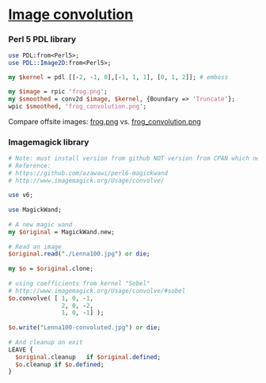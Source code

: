 [1]: https://rosettacode.org/wiki/Image_convolution

# [Image convolution][1]





### Perl 5 PDL library

```perl
use PDL:from<Perl5>;
use PDL::Image2D:from<Perl5>;

my $kernel = pdl [[-2, -1, 0],[-1, 1, 1], [0, 1, 2]]; # emboss

my $image = rpic 'frog.png';
my $smoothed = conv2d $image, $kernel, {Boundary => 'Truncate'};
wpic $smoothed, 'frog_convolution.png';
```


Compare offsite images: [frog.png](https://github.com/SqrtNegInf/Rosettacode-Perl6-Smoke/blob/master/ref/frog.png) vs.
[frog_convolution.png](https://github.com/SqrtNegInf/Rosettacode-Perl6-Smoke/blob/master/ref/frog_convolution.png)



### Imagemagick library

```perl
# Note: must install version from github NOT version from CPAN which needs to be updated. 
# Reference:
# https://github.com/azawawi/perl6-magickwand
# http://www.imagemagick.org/Usage/convolve/
 
use v6;
 
use MagickWand;
 
# A new magic wand
my $original = MagickWand.new;
 
# Read an image
$original.read("./Lenna100.jpg") or die;
 
my $o = $original.clone;
 
# using coefficients from kernel "Sobel"
# http://www.imagemagick.org/Usage/convolve/#sobel
$o.convolve( [ 1, 0, -1,
               2, 0, -2,
               1, 0, -1] );
 
$o.write("Lenna100-convoluted.jpg") or die;
 
# And cleanup on exit
LEAVE {
  $original.cleanup   if $original.defined;
  $o.cleanup if $o.defined;
}
```

